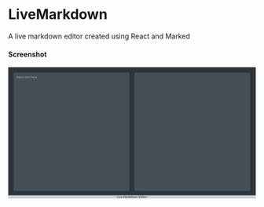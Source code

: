 # LiveMarkdown
A live markdown editor created using React and Marked

#### Screenshot
![alt text](https://github.com/SamarthAP/LiveMarkdown/blob/master/screenshot.png)
